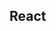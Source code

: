 

<!-- Start src/components/admin/logs.js -->

## React

<!-- End src/components/admin/logs.js -->

